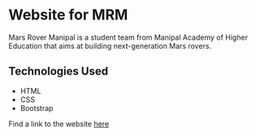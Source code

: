 # Website for MRM
Mars Rover Manipal is a student team from Manipal Academy of Higher Education that aims at building next-generation Mars rovers.

## Technologies Used
* HTML
* CSS
* Bootstrap

Find a link to the website [here](https://mars-rover-manipal.000webhostapp.com/) 


